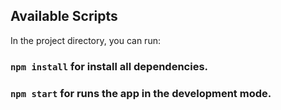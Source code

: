 ## Available Scripts
In the project directory, you can run:


### `npm install` for install all dependencies.

### `npm start` for runs the app in the development mode.
